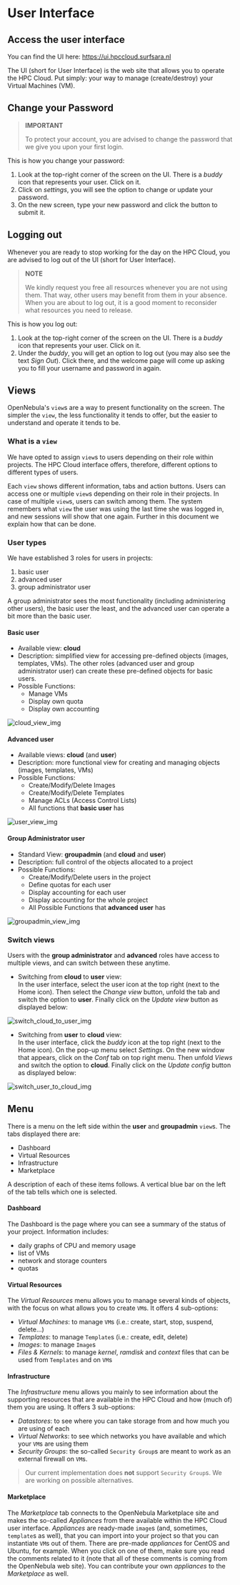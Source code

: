 # User Interface

## Access the user interface
You can find the UI here: https://ui.hpccloud.surfsara.nl

The UI (short for User Interface) is the web site that allows you to operate the HPC Cloud. Put simply: your way to manage (create/destroy) your Virtual Machines (VM). 

## Change your Password
> **IMPORTANT**
>
>To protect your account, you are advised to change the password that we give you upon your first login. 

This is how you change your password:

1. Look at the top-right corner of the screen on the UI. There is a _buddy_ icon that represents your user. Click on it.
2. Click on _settings_, you will see the option to change or update your password. 
3. On the new screen, type your new password and click the button to submit it.

## Logging out

Whenever you are ready to stop working for the day on the HPC Cloud, you are advised to log out of the UI (short for User Interface).

> **NOTE**
>
> We kindly request you free all resources whenever you are not using them. That way, other users may benefit from them in your absence. When you are about to log out, it is a good moment to reconsider what resources you need to release.

This is how you log out:

1. Look at the top-right corner of the screen on the UI. There is a _buddy_ icon that represents your user. Click on it.
2. Under the _buddy_, you will get an option to log out (you may also see the text _Sign Out_). Click there, and the welcome page will come up asking you to fill your username and password in again.

## Views 
OpenNebula's `view`s are a way to present functionality on the screen. The simpler the `view`, the less functionality it tends to offer, but the easier to understand and operate it tends to be. 

### What is a `view`

We have opted to assign `view`s to users depending on their role within projects. The HPC Cloud interface offers, therefore, different options to different types of users. 

Each `view` shows different information, tabs and action buttons. Users can access one or multiple `view`s depending on their role in their projects. In case of multiple `view`s, users can switch among them. The system remembers what `view` the user was using the last time she was logged in, and new sessions will show that one again. Further in this document we explain how that can be done.

### User types
We have established 3 roles for users in projects:

1. basic user
2. advanced user
3. group administrator user

A group administrator sees the most functionality (including administering other users), the basic user the least, and the advanced user can operate a bit more than the basic user.

#### Basic user
* Available view: **cloud**
* Description: simplified view for accessing pre-defined objects (images, templates, VMs). The other roles (advanced user and group administrator user) can create these pre-defined objects for basic users. 
* Possible Functions: 
  * Manage VMs
  * Display own quota
  * Display own accounting
  
![cloud_view_img](https://git.osd.surfsara.nl/cloud-adm/OpenNebula-4.12-deployment/raw/master/images/cloud_view.png)

#### Advanced user   
* Available views: **cloud** (and **user**)
* Description: more functional view for creating and managing objects (images, templates, VMs) 
* Possible Functions: 
  * Create/Modify/Delete Images
  * Create/Modify/Delete Templates
  * Manage ACLs (Access Control Lists)
  * All functions that **basic user** has
  
![user_view_img](https://git.osd.surfsara.nl/cloud-adm/OpenNebula-4.12-deployment/raw/master/images/user_view.png) 

#### Group Administrator user 
* Standard View: **groupadmin** (and **cloud** and **user**)
* Description: full control of the objects allocated to a project
* Possible Functions: 
  * Create/Modify/Delete users in the project
  * Define quotas for each user
  * Display accounting for each user
  * Display accounting for the whole project
  * All Possible Functions that **advanced user** has

![groupadmin_view_img](https://git.osd.surfsara.nl/cloud-adm/OpenNebula-4.12-deployment/raw/master/images/groupadmin_view.png) 

### Switch views
Users with the **group administrator** and **advanced** roles have access to multiple views, and can switch between these anytime. 

* Switching from **cloud** to **user** view:  
In the user interface, select the user icon at the top right (next to the Home icon). Then select the _Change view_ button, unfold the tab and switch the option to **user**. Finally click on the _Update view_ button as displayed below:

![switch_cloud_to_user_img](https://git.osd.surfsara.nl/cloud-adm/OpenNebula-4.12-deployment/raw/master/images/switch_to_user_view.png) 

* Switching from **user** to **cloud** view:  
In the user interface, click the _buddy_ icon at the top right (next to the Home icon). On the pop-up menu select _Settings_. On the new window that appears, click on the _Conf_ tab on top right menu. Then unfold _Views_ and switch the option to **cloud**. Finally click on the _Update config_ button as displayed below:

![switch_user_to_cloud_img](https://git.osd.surfsara.nl/cloud-adm/OpenNebula-4.12-deployment/raw/master/images/switch_to_cloud_view.png)  

## Menu

There is a menu on the left side within the **user** and **groupadmin** `view`s. The tabs displayed there are:
* Dashboard
* Virtual Resources
* Infrastructure
* Marketplace

A description of each of these items follows. A vertical blue bar on the left of the tab tells which one is selected.

#### Dashboard
The Dashboard is the page where you can see a summary of the status of your project. Information includes:
* daily graphs of CPU and memory usage
* list of VMs
* network and storage counters
* quotas

#### Virtual Resources
The _Virtual Resources_ menu allows you to manage several kinds of objects, with the focus on what allows you to create `VM`s. It offers 4 sub-options:
* _Virtual Machines_: to manage `VM`s (i.e.: create, start, stop, suspend, delete...)
* _Templates_: to manage `Template`s (i.e.: create, edit, delete) 
* _Images_: to manage `Image`s
* _Files & Kernels_: to manage _kernel_, _ramdisk_ and _context_ files that can be used from `Templates` and on `VM`s

#### Infrastructure
The _Infrastructure_ menu allows you mainly to see information about the supporting resources that are available in the HPC Cloud and how (much of) them you are using. It offers 3 sub-options:
* _Datastores_: to see where you can take storage from and how much you are using of each
* _Virtual Networks_: to see which networks you have available and which your `VM`s are using them 
* _Security Groups_: the so-called `Security Group`s are meant to work as an external firewall on `VM`s. 
> Our current implementation does **not** support `Security Group`s. We are working on possible alternatives. 

#### Marketplace
The _Marketplace_ tab connects to the OpenNebula Marketplace site and makes the so-called _Appliances_ from there available within the HPC Cloud user interface. _Appliances_ are ready-made `image`s (and, sometimes, `template`s as well), that you can import into your project so that you can instantiate `VM`s out of them. There are pre-made _appliances_ for CentOS and Ubuntu, for example. When you click on one of them, make sure you read the comments related to it (note that all of these comments is coming from the OpenNebula web site). You can contribute your own _appliances_ to the _Marketplace_ as well.